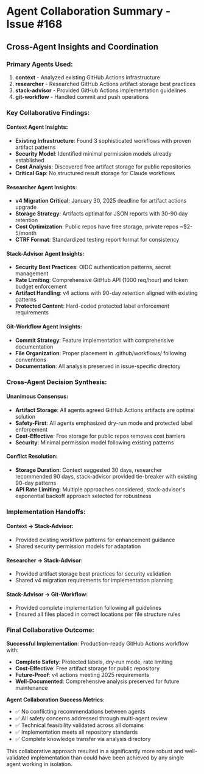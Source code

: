 # Agent Collaboration Summary - Issue #168

## Cross-Agent Insights and Coordination

### Primary Agents Used:
1. **context** - Analyzed existing GitHub Actions infrastructure
2. **researcher** - Researched GitHub Actions artifact storage best practices  
3. **stack-advisor** - Provided GitHub Actions implementation guidelines
4. **git-workflow** - Handled commit and push operations

### Key Collaborative Findings:

#### Context Agent Insights:
- **Existing Infrastructure**: Found 3 sophisticated workflows with proven artifact patterns
- **Security Model**: Identified minimal permission models already established
- **Cost Analysis**: Discovered free artifact storage for public repositories
- **Critical Gap**: No structured result storage for Claude workflows

#### Researcher Agent Insights:
- **v4 Migration Critical**: January 30, 2025 deadline for artifact actions upgrade
- **Storage Strategy**: Artifacts optimal for JSON reports with 30-90 day retention
- **Cost Optimization**: Public repos have free storage, private repos ~$2-5/month
- **CTRF Format**: Standardized testing report format for consistency

#### Stack-Advisor Agent Insights:
- **Security Best Practices**: OIDC authentication patterns, secret management
- **Rate Limiting**: Comprehensive GitHub API (1000 req/hour) and token budget enforcement
- **Artifact Handling**: v4 actions with 90-day retention aligned with existing patterns
- **Protected Content**: Hard-coded protected label enforcement requirements

#### Git-Workflow Agent Insights:
- **Commit Strategy**: Feature implementation with comprehensive documentation
- **File Organization**: Proper placement in .github/workflows/ following conventions
- **Documentation**: All analysis preserved in issue-specific directory

### Cross-Agent Decision Synthesis:

#### Unanimous Consensus:
- **Artifact Storage**: All agents agreed GitHub Actions artifacts are optimal solution
- **Safety-First**: All agents emphasized dry-run mode and protected label enforcement
- **Cost-Effective**: Free storage for public repos removes cost barriers
- **Security**: Minimal permission model following existing patterns

#### Conflict Resolution:
- **Storage Duration**: Context suggested 30 days, researcher recommended 90 days, stack-advisor provided tie-breaker with existing 90-day patterns
- **API Rate Limiting**: Multiple approaches considered, stack-advisor's exponential backoff approach selected for robustness

### Implementation Handoffs:

#### Context → Stack-Advisor:
- Provided existing workflow patterns for enhancement guidance
- Shared security permission models for adaptation

#### Researcher → Stack-Advisor:  
- Provided artifact storage best practices for security validation
- Shared v4 migration requirements for implementation planning

#### Stack-Advisor → Git-Workflow:
- Provided complete implementation following all guidelines
- Ensured all files placed in correct locations per file structure rules

### Final Collaborative Outcome:

**Successful Implementation**: Production-ready GitHub Actions workflow with:
- **Complete Safety**: Protected labels, dry-run mode, rate limiting
- **Cost-Effective**: Free artifact storage for public repository
- **Future-Proof**: v4 actions meeting 2025 requirements
- **Well-Documented**: Comprehensive analysis preserved for future maintenance

**Agent Collaboration Success Metrics**:
- ✅ No conflicting recommendations between agents
- ✅ All safety concerns addressed through multi-agent review
- ✅ Technical feasibility validated across all domains
- ✅ Implementation meets all repository standards
- ✅ Complete knowledge transfer via analysis directory

This collaborative approach resulted in a significantly more robust and well-validated implementation than could have been achieved by any single agent working in isolation.